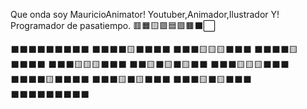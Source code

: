 Que onda soy MauricioAnimator!
Youtuber,Animador,Ilustrador Y!
Programador de pasatiempo.
🟥🟧🟨🟩🟦🟪🟫⬛⬜

⬛⬛⬛⬛⬛⬛⬛⬛⬛
⬛⬛⬛⬛🟨⬛⬛⬛⬛
⬛⬛⬛🟨🟨🟨⬛⬛⬛
⬛⬛⬛⬛🟨⬛⬛⬛⬛
⬛⬛⬛🟨🟨🟨⬛⬛⬛
⬛⬛🟨⬛🟨⬛🟨⬛⬛
⬛⬛⬛🟨🟨🟨⬛⬛⬛
⬛⬛⬛⬛🟨⬛⬛⬛⬛
⬛⬛⬛🟨⬛🟨⬛⬛⬛
⬛⬛⬛🟨⬛🟨⬛⬛⬛
⬛⬛⬛⬛⬛⬛⬛⬛⬛
